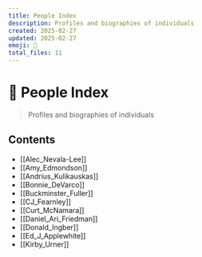 ```yaml
---
title: People Index
description: Profiles and biographies of individuals
created: 2025-02-27
updated: 2025-02-27
emoji: 👥
total_files: 11
---
```


# 👥 People Index

> Profiles and biographies of individuals

## Contents

- [[Alec_Nevala-Lee]]
- [[Amy_Edmondson]]
- [[Andrius_Kulikauskas]]
- [[Bonnie_DeVarco]]
- [[Buckminster_Fuller]]
- [[CJ_Fearnley]]
- [[Curt_McNamara]]
- [[Daniel_Ari_Friedman]]
- [[Donald_Ingber]]
- [[Ed_J_Applewhite]]
- [[Kirby_Urner]]